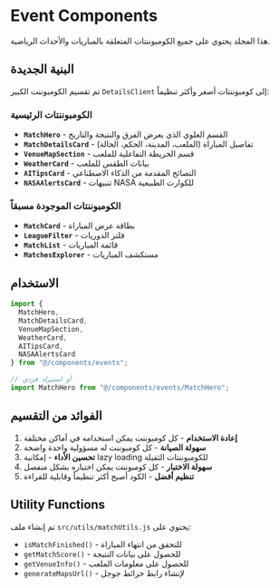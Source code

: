 # Event Components

هذا المجلد يحتوي على جميع الكومبوننتات المتعلقة بالمباريات والأحداث الرياضية.

## البنية الجديدة

تم تقسيم الكومبوننت الكبير `DetailsClient` إلى كومبوننتات أصغر وأكثر تنظيماً:

### الكومبوننتات الرئيسية

- **`MatchHero`** - القسم العلوي الذي يعرض الفرق والنتيجة والتاريخ
- **`MatchDetailsCard`** - تفاصيل المباراة (الملعب، المدينة، الحكم، الحالة)
- **`VenueMapSection`** - قسم الخريطة التفاعلية للملعب
- **`WeatherCard`** - بيانات الطقس للملعب
- **`AITipsCard`** - النصائح المقدمة من الذكاء الاصطناعي
- **`NASAAlertsCard`** - تنبيهات NASA للكوارث الطبيعية

### الكومبوننتات الموجودة مسبقاً

- **`MatchCard`** - بطاقة عرض المباراة
- **`LeagueFilter`** - فلتر الدوريات
- **`MatchList`** - قائمة المباريات
- **`MatchesExplorer`** - مستكشف المباريات

## الاستخدام

```javascript
import {
  MatchHero,
  MatchDetailsCard,
  VenueMapSection,
  WeatherCard,
  AITipsCard,
  NASAAlertsCard
} from "@/components/events";

// أو استيراد فردي
import MatchHero from "@/components/events/MatchHero";
```

## الفوائد من التقسيم

1. **إعادة الاستخدام** - كل كومبوننت يمكن استخدامه في أماكن مختلفة
2. **سهولة الصيانة** - كل كومبوننت له مسؤولية واحدة واضحة
3. **تحسين الأداء** - إمكانية lazy loading للكومبوننتات الثقيلة
4. **سهولة الاختبار** - كل كومبوننت يمكن اختباره بشكل منفصل
5. **تنظيم أفضل** - الكود أصبح أكثر تنظيماً وقابلية للقراءة

## Utility Functions

تم إنشاء ملف `src/utils/matchUtils.js` يحتوي على:

- `isMatchFinished()` - للتحقق من انتهاء المباراة
- `getMatchScore()` - للحصول على بيانات النتيجة
- `getVenueInfo()` - للحصول على معلومات الملعب
- `generateMapsUrl()` - لإنشاء رابط خرائط جوجل
